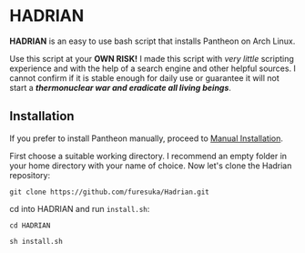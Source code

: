 # HADRIAN
**HADRIAN** is an easy to use bash script that installs Pantheon on Arch Linux.

Use this script at your **OWN RISK!** I made this script with *very little* scripting experience and with the help of a search engine and other helpful sources. I cannot confirm if it is stable enough for daily use or guarantee it will not start a ***thermonuclear war and eradicate all living beings***.

## Installation
If you prefer to install Pantheon manually, proceed to [Manual Installation](https://github.com/furesuka/HADRIAN/blob/main/MANUAL.md).

First choose a suitable working directory. I recommend an empty folder in your home directory with your name of choice.
Now let's clone the Hadrian repository:

```
git clone https://github.com/furesuka/Hadrian.git
```
cd into HADRIAN and run `install.sh`:
```
cd HADRIAN
```
```
sh install.sh
```
